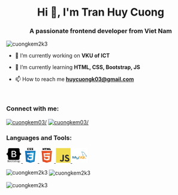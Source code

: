 <h1 align="center">Hi 👋, I'm Tran Huy Cuong</h1>
<h3 align="center">A passionate frontend developer from Viet Nam</h3>

<p align="left"> <img src="https://komarev.com/ghpvc/?username=cuongkem2k3&label=Profile%20views&color=0e75b6&style=flat" alt="cuongkem2k3" /> </p>

- 🔭 I’m currently working on **VKU of ICT**

- 🌱 I’m currently learning **HTML, CSS, Bootstrap, JS**

- 📫 How to reach me **huycuongk03@gmail.com**
 <img src="https://i.pinimg.com/originals/54/a0/ec/54a0ecfac58c0f23440042afbef35086.gif" alt="" class="ing">



<h3 align="left">Connect with me:</h3>
<p align="left">
<a href="https://fb.com/cuongkem03/" target="blank"><img align="center" src="https://raw.githubusercontent.com/rahuldkjain/github-profile-readme-generator/master/src/images/icons/Social/facebook.svg" alt="cuongkem03/" height="30" width="40" /></a>
<a href="https://instagram.com/cuongkem03/" target="blank"><img align="center" src="https://raw.githubusercontent.com/rahuldkjain/github-profile-readme-generator/master/src/images/icons/Social/instagram.svg" alt="cuongkem03/" height="30" width="40" /></a>
</p>

<h3 align="left">Languages and Tools:</h3>
<p align="left"> <a href="https://getbootstrap.com" target="_blank" rel="noreferrer"> <img src="https://raw.githubusercontent.com/devicons/devicon/master/icons/bootstrap/bootstrap-plain-wordmark.svg" alt="bootstrap" width="40" height="40"/> </a> <a href="https://www.w3schools.com/css/" target="_blank" rel="noreferrer"> <img src="https://raw.githubusercontent.com/devicons/devicon/master/icons/css3/css3-original-wordmark.svg" alt="css3" width="40" height="40"/> </a> <a href="https://www.w3.org/html/" target="_blank" rel="noreferrer"> <img src="https://raw.githubusercontent.com/devicons/devicon/master/icons/html5/html5-original-wordmark.svg" alt="html5" width="40" height="40"/> </a> <a href="https://developer.mozilla.org/en-US/docs/Web/JavaScript" target="_blank" rel="noreferrer"> <img src="https://raw.githubusercontent.com/devicons/devicon/master/icons/javascript/javascript-original.svg" alt="javascript" width="40" height="40"/> </a> <a href="https://www.mysql.com/" target="_blank" rel="noreferrer"> <img src="https://raw.githubusercontent.com/devicons/devicon/master/icons/mysql/mysql-original-wordmark.svg" alt="mysql" width="40" height="40"/> </a> </p>

<p><img align="left" src="https://github-readme-stats.vercel.app/api/top-langs?username=cuongkem2k3&show_icons=true&locale=en&layout=compact" alt="cuongkem2k3" /></p>

<p>&nbsp;<img align="center" src="https://github-readme-stats.vercel.app/api?username=cuongkem2k3&show_icons=true&locale=en" alt="cuongkem2k3" /></p>

<p><img align="center" src="https://github-readme-streak-stats.herokuapp.com/?user=cuongkem2k3&" alt="cuongkem2k3" /></p>
